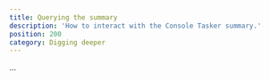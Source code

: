 ```yaml
---
title: Querying the summary
description: 'How to interact with the Console Tasker summary.'
position: 200
category: Digging deeper
---
```


...
